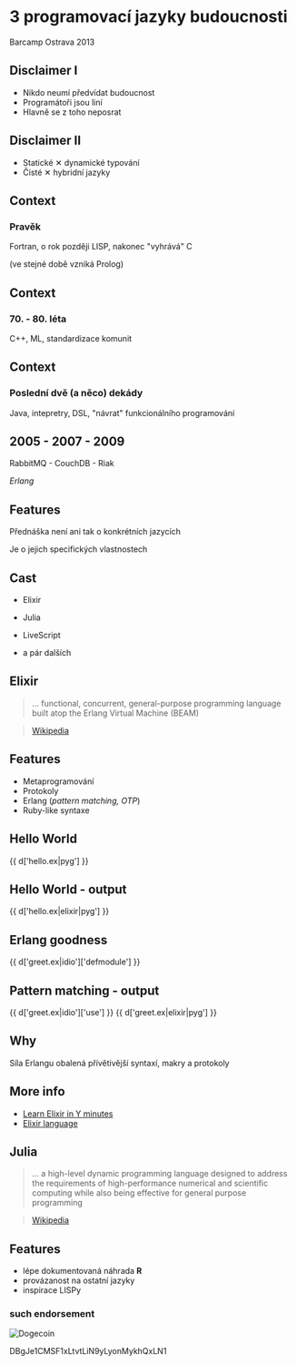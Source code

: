 # 3 programovací jazyky budoucnosti

Barcamp Ostrava 2013


## Disclaimer I

- Nikdo neumí předvídat budoucnost
- Programátoři jsou liní
- Hlavně se z toho neposrat


## Disclaimer II

- Statické ✕ dynamické typování
- Čisté ✕ hybridní jazyky


## Context

### Pravěk

Fortran, o rok později LISP, nakonec "vyhrává" C

(ve stejné době vzniká Prolog)


## Context

### 70. - 80. léta

C++, ML, standardizace komunit


## Context

### Poslední dvě (a něco) dekády

Java, intepretry, DSL, "návrat" funkcionálního programování


## 2005 - 2007 - 2009

RabbitMQ - CouchDB - Riak

*Erlang*


## Features

Přednáška není ani tak o konkrétních jazycích

Je o jejich specifických vlastnostech


## Cast

- Elixir
- Julia
- LiveScript

- a pár dalších


## Elixir

> ... functional, concurrent, general-purpose programming language built atop the Erlang Virtual Machine (BEAM)

> [Wikipedia](https://en.wikipedia.org/wiki/Elixir_(programming_language))


## Features

- Metaprogramování
- Protokoly
- Erlang (*pattern matching, OTP*)
- Ruby-like syntaxe


## Hello World

{{ d['hello.ex|pyg'] }}


## Hello World - output

{{ d['hello.ex|elixir|pyg'] }}


## Erlang goodness

{{ d['greet.ex|idio']['defmodule'] }}


## Pattern matching - output

{{ d['greet.ex|idio']['use'] }}
{{ d['greet.ex|elixir|pyg'] }}


## Why

Síla Erlangu obalená přívětivější syntaxí, makry a protokoly


## More info

- [Learn Elixir in Y minutes](http://learnxinyminutes.com/docs/elixir/)
- [Elixir language](http://elixir-lang.org/)


## Julia

> ... a high-level dynamic programming language designed to address the requirements of high-performance numerical and scientific computing while also being effective for general purpose programming

> [Wikipedia](https://en.wikipedia.org/wiki/Julia_(programming_language))


## Features

- lépe dokumentovaná náhrada **R**
- provázanost na ostatní jazyky
- inspirace LISPy


### such endorsement

![Dogecoin](http://static.tumblr.com/ppdj5y9/Ae9mxmxtp/300coin.png 'v rich')

DBgJe1CMSF1xLtvtLiN9yLyonMykhQxLN1

